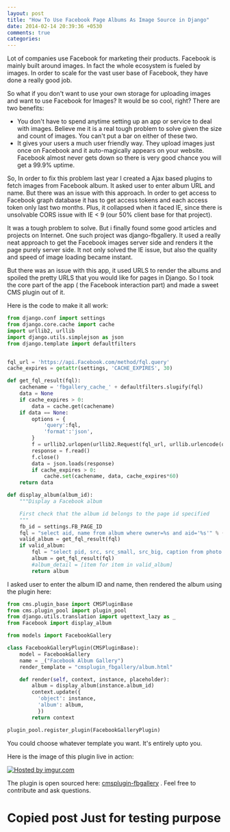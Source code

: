 ```yaml
---
layout: post
title: "How To Use Facebook Page Albums As Image Source in Django"
date: 2014-02-14 20:39:36 +0530
comments: true
categories: 
---
```


Lot of companies use Facebook for marketing their products. Facebook is mainly built around images. In fact the whole ecosystem is fueled by images. In order to scale for the vast user base of Facebook, they have done a really good job. 

So what if you don't want to use your own storage for uploading images and want to use Facebook for Images? It would be so cool, right?
There are two benefits:

- You don't have to spend anytime setting up an app or service to deal with images. Believe me it is a real tough problem to solve given the size and count of images. You can't put a bar on either of these two.
- It gives your users a much user friendly way. They upload images just once on Facebook and it auto-magically appears on your website. Facebook almost never gets down so there is very good chance you will get a 99.9% uptime. 

So, In order to fix this problem last year I created a Ajax based plugins to fetch images from Facebook album. It asked user to enter album URL and name. But there was an issue with this approach. In order to get access to Facebook graph database it has to get access tokens and each access token only last two months. Plus, it collapsed when it faced IE, since there is unsolvable CORS issue with IE < 9 (our 50% client base for that project).


It was a tough problem to solve. But i finally found some good articles and projects on Internet. One such project was django-fbgallery. It used a really neat approach to get the Facebook images server side and renders it the page purely server side. It not only solved the IE issue, but also the quality and speed of image loading became instant.

But there was an issue with this app, it used URLS to render the albums and spoiled the pretty URLS that you would like for pages in Django. So I took the core part of the app ( the Facebook interaction part) and made a sweet CMS plugin out of it. 

Here is the code to make it all work:

```python Facebook.py 
from django.conf import settings
from django.core.cache import cache
import urllib2, urllib
import django.utils.simplejson as json
from django.template import defaultfilters


fql_url = 'https://api.Facebook.com/method/fql.query'
cache_expires = getattr(settings, 'CACHE_EXPIRES', 30)

def get_fql_result(fql):
    cachename = 'fbgallery_cache_' + defaultfilters.slugify(fql)
    data = None
    if cache_expires > 0:
        data = cache.get(cachename)
    if data == None: 
        options = {
            'query':fql,
            'format':'json',
        }
        f = urllib2.urlopen(urllib2.Request(fql_url, urllib.urlencode(options)))
        response = f.read()
        f.close()  
        data = json.loads(response)
        if cache_expires > 0:
            cache.set(cachename, data, cache_expires*60)
    return data

def display_album(album_id):
    """Display a Facebook album

    First check that the album id belongs to the page id specified
    """
    fb_id = settings.FB_PAGE_ID
    fql = "select aid, name from album where owner=%s and aid='%s'" % (fb_id, album_id)
    valid_album = get_fql_result(fql)
    if valid_album:
        fql = "select pid, src, src_small, src_big, caption from photo where aid = '%s'  order by created desc" % album_id
        album = get_fql_result(fql)
        #album_detail = [item for item in valid_album]       
        return album
```

I asked user to enter the album ID and name, then rendered the album using the plugin here:


```python cms_plugins.py 
from cms.plugin_base import CMSPluginBase
from cms.plugin_pool import plugin_pool
from django.utils.translation import ugettext_lazy as _
from Facebook import display_album

from models import FacebookGallery

class FacebookGalleryPlugin(CMSPluginBase):
    model = FacebookGallery
    name = _("Facebook Album Gallery")
    render_template = "cmsplugin_fbgallery/album.html"

    def render(self, context, instance, placeholder):
        album = display_album(instance.album_id)
        context.update({
          'object': instance,
          'album': album,
          })
        return context

plugin_pool.register_plugin(FacebookGalleryPlugin)
```

You could choose whatever template you want. It's entirely upto you.  

Here is the image of this plugin live in action: 

<a href="http://imgur.com/dmrxcXh"><img src="http://i.imgur.com/dmrxcXh.png" title="Hosted by imgur.com" /></a>

The plugin is open sourced here: [cmsplugin-fbgallery](https://github.com/changer/cmsplugin-fbgallery) . Feel free to contribute and ask questions.

Copied post Just for testing purpose
=====================================